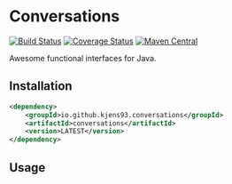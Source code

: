 # Conversations
[![Build Status](https://travis-ci.org/Kjens93/conversations-java.svg?branch=master)](https://travis-ci.org/Kjens93/conversations-java)
[![Coverage Status](https://coveralls.io/repos/github/Kjens93/conversations-java/badge.svg?branch=master)](https://coveralls.io/github/Kjens93/conversations-java?branch=master)
[![Maven Central](https://img.shields.io/maven-central/v/io.github.kjens93.conversations/conversations.svg?maxAge=60)](https://maven-badges.herokuapp.com/maven-central/io.github.kjens93.conversations/conversations)

Awesome functional interfaces for Java.

## Installation
```xml
<dependency>
    <groupId>io.github.kjens93.conversations</groupId>
    <artifactId>conversations</artifactId>
    <version>LATEST</version>
</dependency>
```

## Usage
```java
```